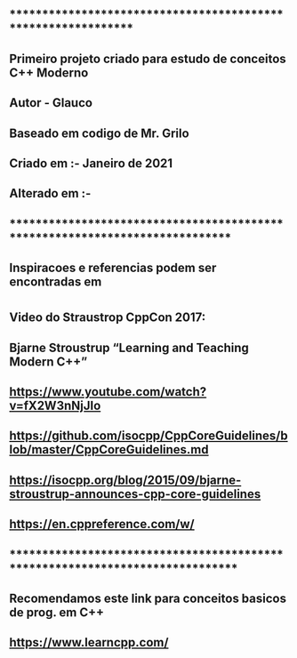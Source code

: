 ## *************************************************************
## Primeiro projeto criado para estudo de conceitos C++ Moderno
## Autor - Glauco
## Baseado em codigo de Mr. Grilo
## Criado em   :- Janeiro de 2021
## Alterado em :-
## ****************************************************************************
## Inspiracoes e referencias podem ser encontradas em 
#
## Video do Straustrop  CppCon 2017: 
## Bjarne Stroustrup “Learning and Teaching Modern C++”
## https://www.youtube.com/watch?v=fX2W3nNjJIo
##
## https://github.com/isocpp/CppCoreGuidelines/blob/master/CppCoreGuidelines.md
## https://isocpp.org/blog/2015/09/bjarne-stroustrup-announces-cpp-core-guidelines
## https://en.cppreference.com/w/
## *****************************************************************************
## Recomendamos este link para conceitos basicos de prog. em C++
## https://www.learncpp.com/
